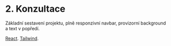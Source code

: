 # 2. Konzultace

Základní sestavení projektu, plně responzivní navbar, provizorní background a text v popředí.

[React](https://react.dev/).
[Tailwind](https://tailwindcss.com/).
